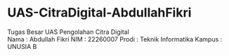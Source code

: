 # UAS-CitraDigital-AbdullahFikri
Tugas Besar UAS Pengolahan Citra Digital
<br>
Nama  : Abdullah Fikri
NIM    : 22260007
Prodi  : Teknik Informatika
Kampus  : UNUSIA B

